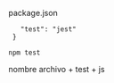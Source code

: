 package.json

 ```"scripts": {
    "test": "jest"
  }
```

```
npm test
```

nombre archivo + test + js